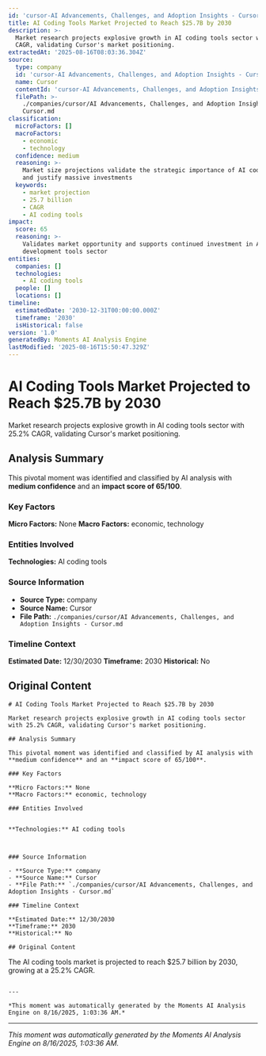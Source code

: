 ```yaml
---
id: 'cursor-AI Advancements, Challenges, and Adoption Insights - Cursor-moment-6'
title: AI Coding Tools Market Projected to Reach $25.7B by 2030
description: >-
  Market research projects explosive growth in AI coding tools sector with 25.2%
  CAGR, validating Cursor's market positioning.
extractedAt: '2025-08-16T08:03:36.304Z'
source:
  type: company
  id: 'cursor-AI Advancements, Challenges, and Adoption Insights - Cursor'
  name: Cursor
  contentId: 'cursor-AI Advancements, Challenges, and Adoption Insights - Cursor'
  filePath: >-
    ./companies/cursor/AI Advancements, Challenges, and Adoption Insights -
    Cursor.md
classification:
  microFactors: []
  macroFactors:
    - economic
    - technology
  confidence: medium
  reasoning: >-
    Market size projections validate the strategic importance of AI coding tools
    and justify massive investments
  keywords:
    - market projection
    - 25.7 billion
    - CAGR
    - AI coding tools
impact:
  score: 65
  reasoning: >-
    Validates market opportunity and supports continued investment in AI
    development tools sector
entities:
  companies: []
  technologies:
    - AI coding tools
  people: []
  locations: []
timeline:
  estimatedDate: '2030-12-31T00:00:00.000Z'
  timeframe: '2030'
  isHistorical: false
version: '1.0'
generatedBy: Moments AI Analysis Engine
lastModified: '2025-08-16T15:50:47.329Z'
---
```

# AI Coding Tools Market Projected to Reach $25.7B by 2030

Market research projects explosive growth in AI coding tools sector with 25.2% CAGR, validating Cursor's market positioning.

## Analysis Summary

This pivotal moment was identified and classified by AI analysis with **medium confidence** and an **impact score of 65/100**.

### Key Factors

**Micro Factors:** None
**Macro Factors:** economic, technology

### Entities Involved


**Technologies:** AI coding tools



### Source Information

- **Source Type:** company
- **Source Name:** Cursor
- **File Path:** `./companies/cursor/AI Advancements, Challenges, and Adoption Insights - Cursor.md`

### Timeline Context

**Estimated Date:** 12/30/2030
**Timeframe:** 2030
**Historical:** No

## Original Content

```
# AI Coding Tools Market Projected to Reach $25.7B by 2030

Market research projects explosive growth in AI coding tools sector with 25.2% CAGR, validating Cursor's market positioning.

## Analysis Summary

This pivotal moment was identified and classified by AI analysis with **medium confidence** and an **impact score of 65/100**.

### Key Factors

**Micro Factors:** None
**Macro Factors:** economic, technology

### Entities Involved


**Technologies:** AI coding tools



### Source Information

- **Source Type:** company
- **Source Name:** Cursor
- **File Path:** `./companies/cursor/AI Advancements, Challenges, and Adoption Insights - Cursor.md`

### Timeline Context

**Estimated Date:** 12/30/2030
**Timeframe:** 2030
**Historical:** No

## Original Content

```
The AI coding tools market is projected to reach $25.7 billion by 2030, growing at a 25.2% CAGR.
```

---

*This moment was automatically generated by the Moments AI Analysis Engine on 8/16/2025, 1:03:36 AM.*

```

---

*This moment was automatically generated by the Moments AI Analysis Engine on 8/16/2025, 1:03:36 AM.*
